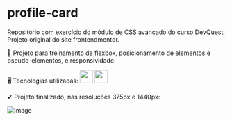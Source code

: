 # profile-card
Repositório com exercício do módulo de CSS avançado do curso DevQuest. Projeto original do site frontendmentor.

📝 Projeto para treinamento de flexbox, posicionamento de elementos e pseudo-elementos, e responsividade.

🖥 Tecnologias utilizadas:
  <img width="30" src="https://media4.giphy.com/media/XAxylRMCdpbEWUAvr8/giphy.gif?cid=ecf05e471s3tok2zr2vvvpqv07qhbiihutv824szdy56dx4v&rid=giphy.gif&ct=s"/>
  <img width="30" src="https://media2.giphy.com/media/fsEaZldNC8A1PJ3mwp/giphy.gif?cid=790b7611d255f4e4463830af34cedd553551bff901d1b6df&rid=giphy.gif&ct=s"/>
  
✔ Projeto finalizado, nas resoluções 375px e 1440px:

![image](https://user-images.githubusercontent.com/97855964/192660759-cf896b90-675e-47c1-a59c-34bb9b7f026f.png)
